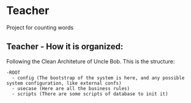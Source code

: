 # Teacher

Project for counting words 

## Teacher - How it is organized:

Following the Clean Architeture of Uncle Bob. This is the structure: 
```
-ROOT
  - config (The bootstrap of the system is here, and any possible system configuration, like external confs)
  - usecase (Here are all the business rules)
  - scripts (There are some scripts of database to init it)
```





